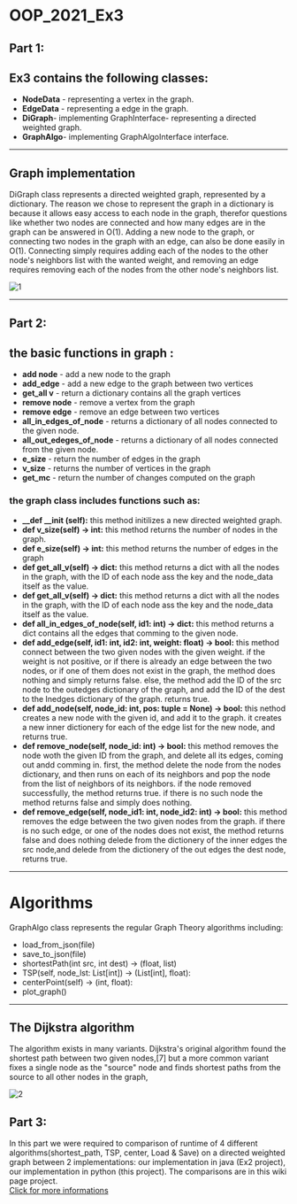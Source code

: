 # OOP_2021_Ex3

<h2>Part 1:</h2>
<h2>Ex3 contains the following classes: </h2>

<ul>
  <li><b>NodeData</b> - representing a vertex in the graph.</li>
  <li><b>EdgeData</b> - representing a edge in the graph.</li>
  <li><b>DiGraph</b>- implementing GraphInterface- representing a directed weighted graph.</li>
  <li><b>GraphAlgo</b>- implementing GraphAlgoInterface interface.</li>
</ul>

<hr>

<h2>Graph implementation</h2>

DiGraph class represents a directed weighted graph, represented by a dictionary. The reason we chose to represent the graph in a dictionary is because it allows easy access to each node in the graph, therefor questions like whether two nodes are connected and how many edges are in the graph can be answered in O(1). Adding a new node to the graph, or connecting two nodes in the graph with an edge, can also be done easily in O(1). Connecting simply requires adding each of the nodes to the other node's neighbors list with the wanted weight, and removing an edge requires removing each of the nodes from the other node's neighbors list.

![1](https://user-images.githubusercontent.com/88532380/146683277-3d0431bc-5173-4d1c-9695-f2cb47665f31.png)

<hr>

<h2>Part 2:</h2>
<h2>the basic functions in graph :</h2>
<ul>
  <li><b>add node</b> - add a new node to the graph</li>
  <li><b>add_edge</b> - add a new edge to the graph between two vertices</li>
  <li><b>get_all v</b> - return a dictionary contains all the graph vertices</li>
  <li><b>remove node</b> - remove a vertex from the graph</li>
  <li><b>remove edge</b> - remove an edge between two vertices</li>
  <li><b>all_in_edges_of_node</b> - returns a dictionary of all nodes connected to the given node.</li>
  <li><b>all_out_edeges_of_node</b> - returns a dictionary of all nodes connected from the given node.</li>
  <li><b>e_size</b> - return the number of edges in the graph</li>
  <li><b>v_size</b> - returns the number of vertices in the graph</li>
  <li><b>get_mc</b> - return the number of changes computed on the graph</li>
</ul>

<h3>the graph class includes functions such as:</h3>
<ul>
<li><b>__def __init (self):</b> this method initilizes a new directed weighted graph.</li>

<li><b>def v_size(self) -> int:</b> this method returns the number of nodes in the graph.</li>

<li><b>def e_size(self) -> int:</b> this method returns the number of edges in the graph</li>

<li><b>def get_all_v(self) -> dict:</b> this method returns a dict with all the nodes in the graph, with the ID of each node ass the key and the node_data itself as the value.</li>

<li><b>def get_all_v(self) -> dict:</b> this method returns a dict with all the nodes in the graph, with the ID of each node ass the key and the node_data itself as the value.</li>

<li><b>def all_in_edges_of_node(self, id1: int) -> dict:</b> this method returns a dict contains all the edges that comming to the given node.</li>

<li><b>def add_edge(self, id1: int, id2: int, weight: float) -> bool:</b> this method connect between the two given nodes with the given weight. if the weight is not positive, or if there is already an edge between the two nodes, or if one of them does not exist in the graph, the method does nothing and simply returns false. else, the method add the ID of the src node to the outedges dictionary of the graph, and add the ID of the dest to the Inedges dictionary of the graph. returns true.</li>

<li><b>def add_node(self, node_id: int, pos: tuple = None) -> bool:</b> this nethod creates a new node with the given id, and add it to the graph. it creates a new inner dictionery for each of the edge list for the new node, and returns true.</li>

<li><b>def remove_node(self, node_id: int) -> bool:</b> this method removes the node woth the given ID from the graph, and delete all its edges, coming out andd comming in. first, the method delete the node from the nodes dictionary, and then runs on each of its neighbors and pop the node from the list of neighbors of its neighbors. if the node removed successfully, the method returns true. if there is no such node the method returns false and simply does nothing.</li>

<li><b>def remove_edge(self, node_id1: int, node_id2: int) -> bool:</b> this method removes the edge between the two given nodes from the graph. if there is no such edge, or one of the nodes does not exist, the method returns false and does nothing delede from the dictionery of the inner edges the src node,and delede from the dictionery of the out edges the dest node, returns true.</li>
</ul>

<hr>

<h1>Algorithms</h1>
GraphAlgo class represents the regular Graph Theory algorithms including:
<ul>
  <li>load_from_json(file)</li>
  <li>save_to_json(file)</li>
  <li>shortestPath(int src, int dest) -> (float, list)</li>
  <li>TSP(self, node_lst: List[int]) -> (List[int], float):</li>
  <li>centerPoint(self) -> (int, float):</li>
  <li>plot_graph()</li>
</ul>

<hr>

<h2>The Dijkstra algorithm</h2>
The algorithm exists in many variants. Dijkstra's original algorithm found the shortest path between two given nodes,[7] but a more common variant fixes a single node as the "source" node and finds shortest paths from the source to all other nodes in the graph,

![2](https://user-images.githubusercontent.com/88532380/146683804-7c8c4155-0dbc-4195-9dd0-1a925c659eae.gif)

<h2>Part 3:</h2>
In this part we were required to comparison of runtime of 4 different algorithms(shortest_path, TSP, center, Load & Save) on a directed weighted graph between 2 implementations: our implementation in java (Ex2 project), our implementation in python (this project). The comparisons are in this wiki page project.<br>
<a href="https://github.com/AdnanAzem/OOP_2021_Ex3/wiki/Comparisons">Click for more informations</a>

